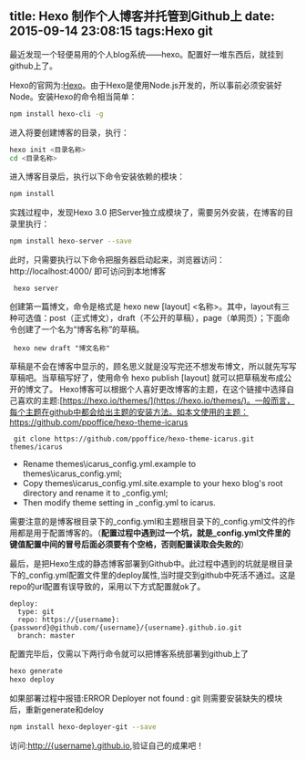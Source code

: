 title: Hexo 制作个人博客并托管到Github上
date: 2015-09-14 23:08:15
tags:Hexo git
---
最近发现一个轻便易用的个人blog系统——hexo。配置好一堆东西后，就挂到github上了。

Hexo的官网为:[Hexo](http://hexo.io)。由于Hexo是使用Node.js开发的，所以事前必须安装好Node。安装Hexo的命令相当简单：
``` bash
npm install hexo-cli -g
```

进入将要创建博客的目录，执行：
``` bash
hexo init <目录名称>
cd <目录名称>
```
进入博客目录后，执行以下命令安装依赖的模块：
``` bash
npm install
```
实践过程中，发现Hexo 3.0 把Server独立成模块了，需要另外安装，在博客的目录里执行：
``` bash
npm install hexo-server --save
```
此时，只需要执行以下命令把服务器启动起来，浏览器访问：http://localhost:4000/ 即可访问到本地博客
```
 hexo server
```
 创建第一篇博文，命令是格式是 hexo new [layout] <名称>。其中，layout有三种可选值：post（正式博文），draft（不公开的草稿），page（单网页）；下面命令创建了一个名为“博客名称”的草稿。
```
 hexo new draft "博文名称" 
```
 草稿是不会在博客中显示的，顾名思义就是没写完还不想发布博文，所以就先写写草稿吧。当草稿写好了，使用命令 hexo publish [layout] <filename> 就可以把草稿发布成公开的博文了。
 Hexo博客可以根据个人喜好更改博客的主题，在这个链接中选择自己喜欢的主题:[https://hexo.io/themes/](https://hexo.io/themes/)。一般而言，每个主题在github中都会给出主题的安装方法。如本文使用的主题：https://github.com/ppoffice/hexo-theme-icarus
```
 git clone https://github.com/ppoffice/hexo-theme-icarus.git themes/icarus
```

* Rename themes\icarus\_config.yml.example to themes\icarus\_config.yml;
* Copy themes\icarus\_config.yml.site.example to your hexo blog's root directory and rename it to _config.yml;
* Then modify theme setting in _config.yml to icarus.

需要注意的是博客根目录下的_config.yml和主题根目录下的_config.yml文件的作用都是用于配置博客的。（**配置过程中遇到过一个坑，就是_config.yml文件里的键值配置中间的冒号后面必须要有个空格，否则配置读取会失败的**）

最后，是把Hexo生成的静态博客部署到Github中。此过程中遇到的坑就是根目录下的_config.yml配置文件里的deploy属性,当时提交到github中死活不通过。这是repo的url配置有误导致的，采用以下方式配置就ok了。
``` 
deploy: 
  type: git
  repo: https://{username}:{password}@github.com/{username}/{username}.github.io.git
  branch: master
```
配置完毕后，仅需以下两行命令就可以把博客系统部署到github上了
``` bash
hexo generate
hexo deploy
```
如果部署过程中报错:ERROR Deployer not found : git
则需要安装缺失的模块后，重新generate和deloy
``` bash
npm install hexo-deployer-git --save
```

访问:[http://{username}.github.io](http://{username}.github.io),验证自己的成果吧！